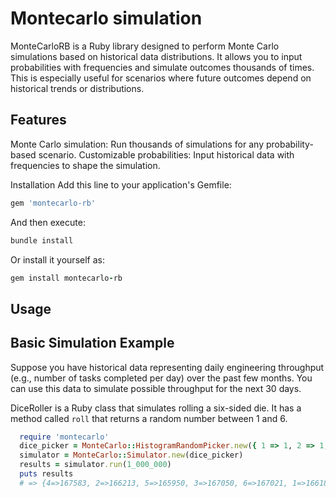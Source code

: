 # Montecarlo simulation

MonteCarloRB is a Ruby library designed to perform Monte Carlo simulations based on historical data distributions. It allows you to input probabilities with frequencies and simulate outcomes thousands of times. This is especially useful for scenarios where future outcomes depend on historical trends or distributions.

## Features

Monte Carlo simulation: Run thousands of simulations for any probability-based scenario.
Customizable probabilities: Input historical data with frequencies to shape the simulation.

Installation
Add this line to your application's Gemfile:

```ruby
gem 'montecarlo-rb'
```

And then execute:

```bash
bundle install
```

Or install it yourself as:

```ruby
gem install montecarlo-rb
```

## Usage

## Basic Simulation Example

Suppose you have historical data representing daily engineering throughput (e.g., number of tasks completed per day) over the past few months. You can use this data to simulate possible throughput for the next 30 days.

DiceRoller is a Ruby class that simulates rolling a six-sided die. It has a method called `roll` that returns a random number between 1 and 6.

```ruby
  require 'montecarlo'
  dice_picker = MonteCarlo::HistogramRandomPicker.new({ 1 => 1, 2 => 1, 3 => 1, 4 => 1, 5 => 1, 6 => 1 })
  simulator = MonteCarlo::Simulator.new(dice_picker)
  results = simulator.run(1_000_000)
  puts results
  # => {4=>167583, 2=>166213, 5=>165950, 3=>167050, 6=>167021, 1=>166183}
```

